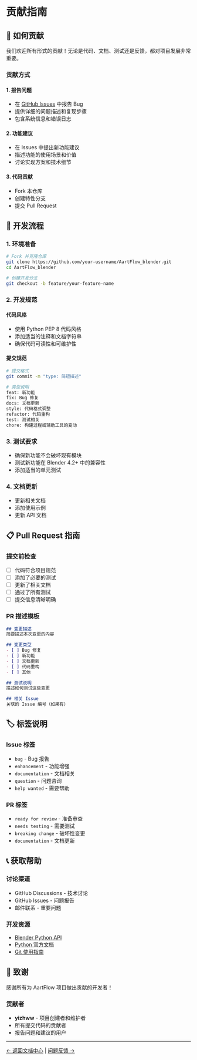 # 贡献指南

## 🤝 如何贡献

我们欢迎所有形式的贡献！无论是代码、文档、测试还是反馈，都对项目发展非常重要。

### 贡献方式

#### 1. 报告问题
- 在 [GitHub Issues](https://github.com/yizhww/AartFlow_blender/issues) 中报告 Bug
- 提供详细的问题描述和复现步骤
- 包含系统信息和错误日志

#### 2. 功能建议
- 在 Issues 中提出新功能建议
- 描述功能的使用场景和价值
- 讨论实现方案和技术细节

#### 3. 代码贡献
- Fork 本仓库
- 创建特性分支
- 提交 Pull Request

## 🔧 开发流程

### 1. 环境准备
```bash
# Fork 并克隆仓库
git clone https://github.com/your-username/AartFlow_blender.git
cd AartFlow_blender

# 创建开发分支
git checkout -b feature/your-feature-name
```

### 2. 开发规范

#### 代码风格
- 使用 Python PEP 8 代码风格
- 添加适当的注释和文档字符串
- 确保代码可读性和可维护性

#### 提交规范
```bash
# 提交格式
git commit -m "type: 简短描述"

# 类型说明
feat: 新功能
fix: Bug 修复
docs: 文档更新
style: 代码格式调整
refactor: 代码重构
test: 测试相关
chore: 构建过程或辅助工具的变动
```

### 3. 测试要求
- 确保新功能不会破坏现有模块
- 测试新功能在 Blender 4.2+ 中的兼容性
- 添加适当的单元测试

### 4. 文档更新
- 更新相关文档
- 添加使用示例
- 更新 API 文档

## 📋 Pull Request 指南

### 提交前检查
- [ ] 代码符合项目规范
- [ ] 添加了必要的测试
- [ ] 更新了相关文档
- [ ] 通过了所有测试
- [ ] 提交信息清晰明确

### PR 描述模板
```markdown
## 变更描述
简要描述本次变更的内容

## 变更类型
- [ ] Bug 修复
- [ ] 新功能
- [ ] 文档更新
- [ ] 代码重构
- [ ] 其他

## 测试说明
描述如何测试这些变更

## 相关 Issue
关联的 Issue 编号（如果有）
```

## 🏷️ 标签说明

### Issue 标签
- `bug` - Bug 报告
- `enhancement` - 功能增强
- `documentation` - 文档相关
- `question` - 问题咨询
- `help wanted` - 需要帮助

### PR 标签
- `ready for review` - 准备审查
- `needs testing` - 需要测试
- `breaking change` - 破坏性变更
- `documentation` - 文档更新

## 📞 获取帮助

### 讨论渠道
- GitHub Discussions - 技术讨论
- GitHub Issues - 问题报告
- 邮件联系 - 重要问题

### 开发资源
- [Blender Python API](https://docs.blender.org/api/current/)
- [Python 官方文档](https://docs.python.org/3/)
- [Git 使用指南](https://git-scm.com/docs)

## 🙏 致谢

感谢所有为 AartFlow 项目做出贡献的开发者！

### 贡献者
- **yizhww** - 项目创建者和维护者
- 所有提交代码的贡献者
- 报告问题和建议的用户

---

[← 返回文档中心](README.md) | [问题反馈 →](support.md)

